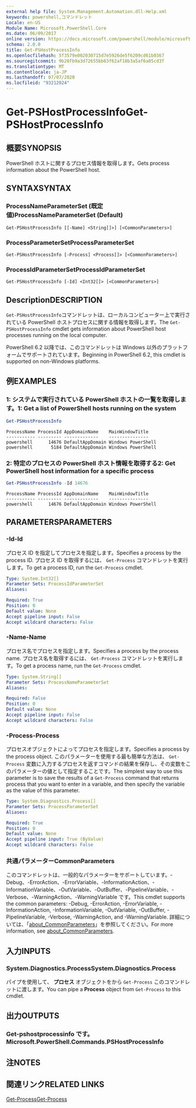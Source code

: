 ```yaml
---
external help file: System.Management.Automation.dll-Help.xml
keywords: powershell,コマンドレット
Locale: en-US
Module Name: Microsoft.PowerShell.Core
ms.date: 06/09/2017
online version: https://docs.microsoft.com/powershell/module/microsoft.powershell.core/get-pshostprocessinfo?view=powershell-5.1&WT.mc_id=ps-gethelp
schema: 2.0.0
title: Get-PSHostProcessInfo
ms.openlocfilehash: 5f3579e002030715d7e5926de5f6209cd61b0367
ms.sourcegitcommit: 9b28fb9a3d72655bb63f62af18b3a5af6a05cd3f
ms.translationtype: MT
ms.contentlocale: ja-JP
ms.lasthandoff: 07/07/2020
ms.locfileid: "93212024"
---
```

# <span data-ttu-id="b2f4b-103">Get-PSHostProcessInfo</span><span class="sxs-lookup"><span data-stu-id="b2f4b-103">Get-PSHostProcessInfo</span></span>

## <span data-ttu-id="b2f4b-104">概要</span><span class="sxs-lookup"><span data-stu-id="b2f4b-104">SYNOPSIS</span></span>
<span data-ttu-id="b2f4b-105">PowerShell ホストに関するプロセス情報を取得します。</span><span class="sxs-lookup"><span data-stu-id="b2f4b-105">Gets process information about the PowerShell host.</span></span>

## <span data-ttu-id="b2f4b-106">SYNTAX</span><span class="sxs-lookup"><span data-stu-id="b2f4b-106">SYNTAX</span></span>

### <span data-ttu-id="b2f4b-107">ProcessNameParameterSet (既定値)</span><span class="sxs-lookup"><span data-stu-id="b2f4b-107">ProcessNameParameterSet (Default)</span></span>

```
Get-PSHostProcessInfo [[-Name] <String[]>] [<CommonParameters>]
```

### <span data-ttu-id="b2f4b-108">ProcessParameterSet</span><span class="sxs-lookup"><span data-stu-id="b2f4b-108">ProcessParameterSet</span></span>

```
Get-PSHostProcessInfo [-Process] <Process[]> [<CommonParameters>]
```

### <span data-ttu-id="b2f4b-109">ProcessIdParameterSet</span><span class="sxs-lookup"><span data-stu-id="b2f4b-109">ProcessIdParameterSet</span></span>

```
Get-PSHostProcessInfo [-Id] <Int32[]> [<CommonParameters>]
```

## <span data-ttu-id="b2f4b-110">Description</span><span class="sxs-lookup"><span data-stu-id="b2f4b-110">DESCRIPTION</span></span>

<span data-ttu-id="b2f4b-111">`Get-PSHostProcessInfo`コマンドレットは、ローカルコンピューター上で実行されている PowerShell ホストプロセスに関する情報を取得します。</span><span class="sxs-lookup"><span data-stu-id="b2f4b-111">The `Get-PSHostProcessInfo` cmdlet gets information about PowerShell host processes running on the local computer.</span></span>

<span data-ttu-id="b2f4b-112">PowerShell 6.2 以降では、このコマンドレットは Windows 以外のプラットフォームでサポートされています。</span><span class="sxs-lookup"><span data-stu-id="b2f4b-112">Beginning in PowerShell 6.2, this cmdlet is supported on non-Windows platforms.</span></span>

## <span data-ttu-id="b2f4b-113">例</span><span class="sxs-lookup"><span data-stu-id="b2f4b-113">EXAMPLES</span></span>

### <span data-ttu-id="b2f4b-114">1: システムで実行されている PowerShell ホストの一覧を取得します。</span><span class="sxs-lookup"><span data-stu-id="b2f4b-114">1: Get a list of PowerShell hosts running on the system</span></span>

```powershell
Get-PSHostProcessInfo
```

```Output
ProcessName ProcessId AppDomainName    MainWindowTitle
----------- --------- -------------    ---------------
powershell      14676 DefaultAppDomain Windows PowerShell
powershell       5184 DefaultAppDomain Windows PowerShell
```

### <span data-ttu-id="b2f4b-115">2: 特定のプロセスの PowerShell ホスト情報を取得する</span><span class="sxs-lookup"><span data-stu-id="b2f4b-115">2: Get PowerShell host information for a specific process</span></span>

```powershell
Get-PSHostProcessInfo -Id 14676
```

```Output
ProcessName ProcessId AppDomainName    MainWindowTitle
----------- --------- -------------    ---------------
powershell      14676 DefaultAppDomain Windows PowerShell
```

## <span data-ttu-id="b2f4b-116">PARAMETERS</span><span class="sxs-lookup"><span data-stu-id="b2f4b-116">PARAMETERS</span></span>

### <span data-ttu-id="b2f4b-117">-Id</span><span class="sxs-lookup"><span data-stu-id="b2f4b-117">-Id</span></span>

<span data-ttu-id="b2f4b-118">プロセス ID を指定してプロセスを指定します。</span><span class="sxs-lookup"><span data-stu-id="b2f4b-118">Specifies a process by the process ID.</span></span> <span data-ttu-id="b2f4b-119">プロセス ID を取得するには、 `Get-Process` コマンドレットを実行します。</span><span class="sxs-lookup"><span data-stu-id="b2f4b-119">To get a process ID, run the `Get-Process` cmdlet.</span></span>

```yaml
Type: System.Int32[]
Parameter Sets: ProcessIdParameterSet
Aliases:

Required: True
Position: 0
Default value: None
Accept pipeline input: False
Accept wildcard characters: False
```

### <span data-ttu-id="b2f4b-120">-Name</span><span class="sxs-lookup"><span data-stu-id="b2f4b-120">-Name</span></span>

<span data-ttu-id="b2f4b-121">プロセス名でプロセスを指定します。</span><span class="sxs-lookup"><span data-stu-id="b2f4b-121">Specifies a process by the process name.</span></span> <span data-ttu-id="b2f4b-122">プロセス名を取得するには、 `Get-Process` コマンドレットを実行します。</span><span class="sxs-lookup"><span data-stu-id="b2f4b-122">To get a process name, run the `Get-Process` cmdlet.</span></span>

```yaml
Type: System.String[]
Parameter Sets: ProcessNameParameterSet
Aliases:

Required: False
Position: 0
Default value: None
Accept pipeline input: False
Accept wildcard characters: False
```

### <span data-ttu-id="b2f4b-123">-Process</span><span class="sxs-lookup"><span data-stu-id="b2f4b-123">-Process</span></span>

<span data-ttu-id="b2f4b-124">プロセスオブジェクトによってプロセスを指定します。</span><span class="sxs-lookup"><span data-stu-id="b2f4b-124">Specifies a process by the process object.</span></span> <span data-ttu-id="b2f4b-125">このパラメーターを使用する最も簡単な方法は、 `Get-Process` 変数に入力するプロセスを返すコマンドの結果を保存し、その変数をこのパラメーターの値として指定することです。</span><span class="sxs-lookup"><span data-stu-id="b2f4b-125">The simplest way to use this parameter is to save the results of a `Get-Process` command that returns process that you want to enter in a variable, and then specify the variable as the value of this parameter.</span></span>

```yaml
Type: System.Diagnostics.Process[]
Parameter Sets: ProcessParameterSet
Aliases:

Required: True
Position: 0
Default value: None
Accept pipeline input: True (ByValue)
Accept wildcard characters: False
```

### <span data-ttu-id="b2f4b-126">共通パラメーター</span><span class="sxs-lookup"><span data-stu-id="b2f4b-126">CommonParameters</span></span>

<span data-ttu-id="b2f4b-127">このコマンドレットは、一般的なパラメーターをサポートしています。-Debug、-ErrorAction、-ErrorVariable、-InformationAction、-InformationVariable、-OutVariable、-OutBuffer、-PipelineVariable、-Verbose、-WarningAction、-WarningVariable です。</span><span class="sxs-lookup"><span data-stu-id="b2f4b-127">This cmdlet supports the common parameters: -Debug, -ErrorAction, -ErrorVariable, -InformationAction, -InformationVariable, -OutVariable, -OutBuffer, -PipelineVariable, -Verbose, -WarningAction, and -WarningVariable.</span></span> <span data-ttu-id="b2f4b-128">詳細については、「[about_CommonParameters](https://go.microsoft.com/fwlink/?LinkID=113216)」を参照してください。</span><span class="sxs-lookup"><span data-stu-id="b2f4b-128">For more information, see [about_CommonParameters](https://go.microsoft.com/fwlink/?LinkID=113216).</span></span>

## <span data-ttu-id="b2f4b-129">入力</span><span class="sxs-lookup"><span data-stu-id="b2f4b-129">INPUTS</span></span>

### <span data-ttu-id="b2f4b-130">System.Diagnostics.Process</span><span class="sxs-lookup"><span data-stu-id="b2f4b-130">System.Diagnostics.Process</span></span>

<span data-ttu-id="b2f4b-131">パイプを使用して、 **プロセス** オブジェクトをから `Get-Process` このコマンドレットに渡します。</span><span class="sxs-lookup"><span data-stu-id="b2f4b-131">You can pipe a **Process** object from `Get-Process` to this cmdlet.</span></span>

## <span data-ttu-id="b2f4b-132">出力</span><span class="sxs-lookup"><span data-stu-id="b2f4b-132">OUTPUTS</span></span>

### <span data-ttu-id="b2f4b-133">Get-pshostprocessinfo です。</span><span class="sxs-lookup"><span data-stu-id="b2f4b-133">Microsoft.PowerShell.Commands.PSHostProcessInfo</span></span>

## <span data-ttu-id="b2f4b-134">注</span><span class="sxs-lookup"><span data-stu-id="b2f4b-134">NOTES</span></span>

## <span data-ttu-id="b2f4b-135">関連リンク</span><span class="sxs-lookup"><span data-stu-id="b2f4b-135">RELATED LINKS</span></span>

[<span data-ttu-id="b2f4b-136">Get-Process</span><span class="sxs-lookup"><span data-stu-id="b2f4b-136">Get-Process</span></span>](../Microsoft.PowerShell.Management/get-process.md)
